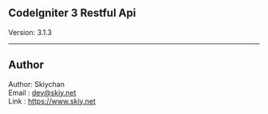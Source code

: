 CodeIgniter 3 Restful Api
-------------------------
Version: 3.1.3

------
## Author
Author: Skiychan   
Email : dev@skiy.net   
Link  : https://www.skiy.net 

 

